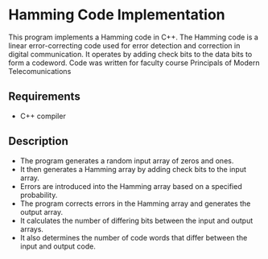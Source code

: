 # Hamming Code Implementation

This program implements a Hamming code in C++. The Hamming code is a linear error-correcting code used for error detection and correction in digital communication. It operates by adding check bits to the data bits to form a codeword. 
Code was written for faculty course Principals of Modern Telecomunications

## Requirements

- C++ compiler

## Description

- The program generates a random input array of zeros and ones.
- It then generates a Hamming array by adding check bits to the input array.
- Errors are introduced into the Hamming array based on a specified probability.
- The program corrects errors in the Hamming array and generates the output array.
- It calculates the number of differing bits between the input and output arrays.
- It also determines the number of code words that differ between the input and output code.
